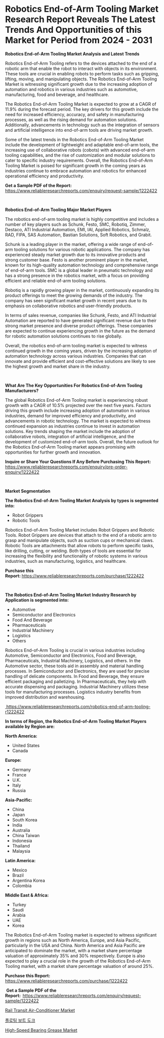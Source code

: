 <p><h1>Robotics End-of-Arm Tooling Market Research Report Reveals The Latest Trends And Opportunities of this Market for Period from 2024 - 2031</h1></p><p><strong>Robotics End-of-Arm Tooling Market Analysis and Latest Trends</strong></p>
<p><p>Robotics End-of-Arm Tooling refers to the devices attached to the end of a robotic arm that enable the robot to interact with objects in its environment. These tools are crucial in enabling robots to perform tasks such as gripping, lifting, moving, and manipulating objects. The Robotics End-of-Arm Tooling Market is witnessing significant growth due to the increasing adoption of automation and robotics in various industries such as automotive, manufacturing, food and beverage, and healthcare.</p><p>The Robotics End-of-Arm Tooling Market is expected to grow at a CAGR of 11.9% during the forecast period. The key drivers for this growth include the need for increased efficiency, accuracy, and safety in manufacturing processes, as well as the rising demand for automation solutions. Additionally, advancements in technology such as the integration of sensors and artificial intelligence into end-of-arm tools are driving market growth.</p><p>Some of the latest trends in the Robotics End-of-Arm Tooling Market include the development of lightweight and adaptable end-of-arm tools, the increasing use of collaborative robots (cobots) with advanced end-of-arm tooling capabilities, and the rise of customization and modular solutions to cater to specific industry requirements. Overall, the Robotics End-of-Arm Tooling Market is poised for significant growth in the coming years as industries continue to embrace automation and robotics for enhanced operational efficiency and productivity.</p></p>
<p><strong>Get a Sample PDF of the Report:&nbsp;</strong> <a href="https://www.reliableresearchreports.com/enquiry/request-sample/1222422">https://www.reliableresearchreports.com/enquiry/request-sample/1222422</a></p>
<p>&nbsp;</p>
<p><strong>Robotics End-of-Arm Tooling Major Market Players</strong></p>
<p><p>The robotics end-of-arm tooling market is highly competitive and includes a number of key players such as Schunk, Festo, SMC, Robotiq, Zimmer, Destaco, ATI Industrial Automation, EMI, IAI, Applied Robotics, Schmalz, RAD, FIPA, SAS Automation, Bastian Solutions, Soft Robotics, and Grabit.</p><p>Schunk is a leading player in the market, offering a wide range of end-of-arm tooling solutions for various robotic applications. The company has experienced steady market growth due to its innovative products and strong customer base. Festo is another prominent player in the market, known for its high-quality automation technology and comprehensive range of end-of-arm tools. SMC is a global leader in pneumatic technology and has a strong presence in the robotics market, with a focus on providing efficient and reliable end-of-arm tooling solutions. </p><p>Robotiq is a rapidly growing player in the market, continuously expanding its product offerings to meet the growing demands of the industry. The company has seen significant market growth in recent years due to its emphasis on collaborative robotics and user-friendly products. </p><p>In terms of sales revenue, companies like Schunk, Festo, and ATI Industrial Automation are reported to have generated significant revenue due to their strong market presence and diverse product offerings. These companies are expected to continue experiencing growth in the future as the demand for robotic automation solutions continues to rise globally. </p><p>Overall, the robotics end-of-arm tooling market is expected to witness continued growth in the coming years, driven by the increasing adoption of automation technology across various industries. Companies that can innovate and provide efficient and cost-effective solutions are likely to see the highest growth and market share in the industry.</p></p>
<p>&nbsp;</p>
<p><strong>What Are The Key Opportunities For Robotics End-of-Arm Tooling Manufacturers?</strong></p>
<p><p>The global Robotics End-of-Arm Tooling market is experiencing robust growth with a CAGR of 10.5% projected over the next five years. Factors driving this growth include increasing adoption of automation in various industries, demand for improved efficiency and productivity, and advancements in robotic technology. The market is expected to witness continued expansion as industries continue to invest in automation solutions. Key trends shaping the market include the adoption of collaborative robots, integration of artificial intelligence, and the development of customized end-of-arm tools. Overall, the future outlook for the Robotics End-of-Arm Tooling market appears promising with opportunities for further growth and innovation.</p></p>
<p><strong>Inquire or Share Your Questions If Any Before Purchasing This Report:</strong> <a href="https://www.reliableresearchreports.com/enquiry/pre-order-enquiry/1222422">https://www.reliableresearchreports.com/enquiry/pre-order-enquiry/1222422</a></p>
<p>&nbsp;</p>
<p><strong>Market Segmentation</strong></p>
<p><strong>The Robotics End-of-Arm Tooling Market Analysis by types is segmented into:</strong></p>
<p><ul><li>Robot Grippers</li><li>Robotic Tools</li></ul></p>
<p><p>Robotics End-of-Arm Tooling Market includes Robot Grippers and Robotic Tools. Robot Grippers are devices that attach to the end of a robotic arm to grasp and manipulate objects, such as suction cups or mechanical claws. Robotic Tools are attachments that allow robots to perform specific tasks, like drilling, cutting, or welding. Both types of tools are essential for increasing the flexibility and functionality of robotic systems in various industries, such as manufacturing, logistics, and healthcare.</p></p>
<p><strong>Purchase this Report:&nbsp;</strong><a href="https://www.reliableresearchreports.com/purchase/1222422">https://www.reliableresearchreports.com/purchase/1222422</a></p>
<p>&nbsp;</p>
<p><strong>The Robotics End-of-Arm Tooling Market Industry Research by Application is segmented into:</strong></p>
<p><ul><li>Automotive</li><li>Semiconductor and Electronics</li><li>Food And Beverage</li><li>Pharmaceuticals</li><li>Industrial Machinery</li><li>Logistics</li><li>Others</li></ul></p>
<p><p>Robotics End-of-Arm Tooling is crucial in various industries including Automotive, Semiconductor and Electronics, Food and Beverage, Pharmaceuticals, Industrial Machinery, Logistics, and others. In the Automotive sector, these tools aid in assembly and material handling processes. In Semiconductor and Electronics, they are used for precise handling of delicate components. In Food and Beverage, they ensure efficient packaging and palletizing. In Pharmaceuticals, they help with accurate dispensing and packaging. Industrial Machinery utilizes these tools for manufacturing processes. Logistics industry benefits from improved distribution and warehousing.</p></p>
<p><a href="https://www.reliableresearchreports.com/robotics-end-of-arm-tooling-r1222422">&nbsp;https://www.reliableresearchreports.com/robotics-end-of-arm-tooling-r1222422</a></p>
<p><strong>In terms of Region, the Robotics End-of-Arm Tooling Market Players available by Region are:</strong></p>
<p>
    <p> <strong> North America: </strong>
        <ul>
            <li>United States</li>
            <li>Canada</li>
        </ul>
        </p> 
    <p> <strong> Europe: </strong>
        <ul>
            <li>Germany</li>
            <li>France</li>
            <li>U.K.</li>
            <li>Italy</li>
            <li>Russia</li>
        </ul>
        </p> 
    <p> <strong> Asia-Pacific: </strong>
        <ul>
            <li>China</li>
            <li>Japan</li>
            <li>South Korea</li>
            <li>India</li>
            <li>Australia</li>
            <li>China Taiwan</li>
            <li>Indonesia</li>
            <li>Thailand</li>
            <li>Malaysia</li>
        </ul>
        </p> 
    <p> <strong> Latin America: </strong>
        <ul>
            <li>Mexico</li>
            <li>Brazil</li>
            <li>Argentina Korea</li>
            <li>Colombia</li>
        </ul>
        </p> 
    <p> <strong> Middle East & Africa: </strong>
        <ul>
            <li>Turkey</li>
            <li>Saudi</li>
            <li>Arabia</li>
            <li>UAE</li>
            <li>Korea</li>
        </ul>
    </p>
    </p>
<p><p>The Robotics End-of-Arm Tooling market is expected to witness significant growth in regions such as North America, Europe, and Asia Pacific, particularly in the USA and China. North America and Asia Pacific are anticipated to dominate the market, with a market share percentage valuation of approximately 35% and 30% respectively. Europe is also expected to play a crucial role in the growth of the Robotics End-of-Arm Tooling market, with a market share percentage valuation of around 25%.</p></p>
<p><strong>Purchase this Report: </strong><a href="https://www.reliableresearchreports.com/purchase/1222422">https://www.reliableresearchreports.com/purchase/1222422</a></p>
<p>&nbsp;<strong>Get a Sample PDF of the Report:&nbsp;&nbsp;</strong><a href="https://www.reliableresearchreports.com/enquiry/request-sample/1222422">https://www.reliableresearchreports.com/enquiry/request-sample/1222422</a></p>
<p><strong></strong></p>
<p><p><a href="https://github.com/CliffMedina6/Market-Research-Report-List-4/blob/main/rail-transit-air-conditioner-market.md">Rail Transit Air-Conditioner Market</a></p><p><a href="https://github.com/oajzkywllm460/Market-Research-Report-List-1/blob/main/197187142143.md">플로팅 보트 도크</a></p><p><a href="https://issuu.com/reportprime-2/docs/high-speed-bearing-grease-market-size-2030.pptx">High-Speed Bearing Grease Market</a></p></p>